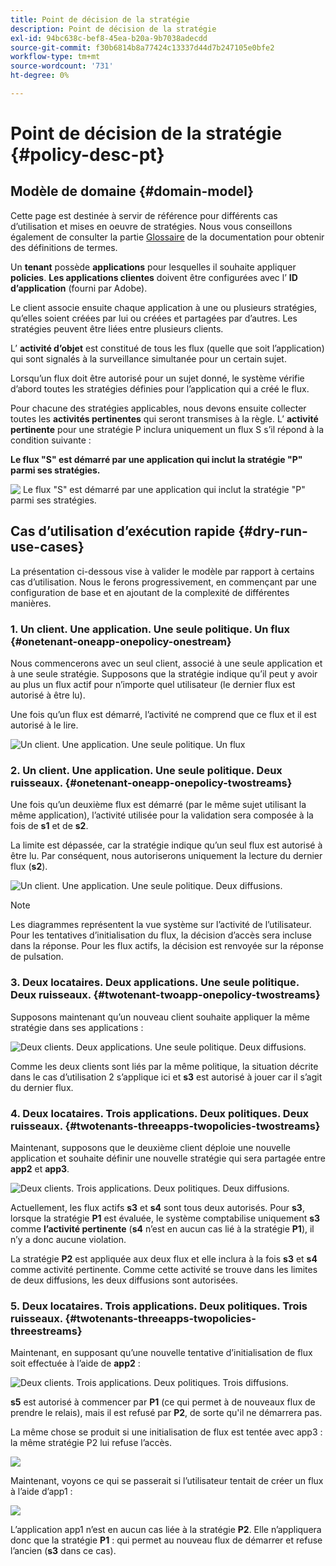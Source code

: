 ```yaml
---
title: Point de décision de la stratégie
description: Point de décision de la stratégie
exl-id: 94bc638c-bef8-45ea-b20a-9b7038adecdd
source-git-commit: f30b6814b8a77424c13337d44d7b247105e0bfe2
workflow-type: tm+mt
source-wordcount: '731'
ht-degree: 0%

---
```


# Point de décision de la stratégie {#policy-desc-pt}

## Modèle de domaine {#domain-model}

Cette page est destinée à servir de référence pour différents cas d’utilisation et mises en oeuvre de stratégies. Nous vous conseillons également de consulter la partie [Glossaire](/help/concurrency-monitoring/cm-glossary.md) de la documentation pour obtenir des définitions de termes.

Un **tenant** possède **applications** pour lesquelles il souhaite appliquer **policies**. **Les applications clientes** doivent être configurées avec l’ **ID d’application** (fourni par Adobe).

Le client associe ensuite chaque application à une ou plusieurs stratégies, qu’elles soient créées par lui ou créées et partagées par d’autres. Les stratégies peuvent être liées entre plusieurs clients.

L’ **activité d’objet** est constitué de tous les flux (quelle que soit l’application) qui sont signalés à la surveillance simultanée pour un certain sujet.

Lorsqu’un flux doit être autorisé pour un sujet donné, le système vérifie d’abord toutes les stratégies définies pour l’application qui a créé le flux.

Pour chacune des stratégies applicables, nous devons ensuite collecter toutes les **activités pertinentes** qui seront transmises à la règle. L’ **activité pertinente** pour une stratégie P inclura uniquement un flux S s’il répond à la condition suivante :

**Le flux &quot;S&quot; est démarré par une application qui inclut la stratégie &quot;P&quot; parmi ses stratégies.**

![&#x200B; Le flux &quot;S&quot; est démarré par une application qui inclut la stratégie &quot;P&quot; parmi ses stratégies.](assets/pdp-domain-model.png)

## Cas d’utilisation d’exécution rapide {#dry-run-use-cases}

La présentation ci-dessous vise à valider le modèle par rapport à certains cas d’utilisation. Nous le ferons progressivement, en commençant par une configuration de base et en ajoutant de la complexité de différentes manières.

### 1. Un client. Une application. Une seule politique. Un flux {#onetenant-oneapp-onepolicy-onestream}

Nous commencerons avec un seul client, associé à une seule application et à une seule stratégie. Supposons que la stratégie indique qu’il peut y avoir au plus un flux actif pour n’importe quel utilisateur (le dernier flux est autorisé à être lu).

Une fois qu’un flux est démarré, l’activité ne comprend que ce flux et il est autorisé à le lire.

![Un client. Une application. Une seule politique. Un flux](assets/onetenant-app-policy-stream.png)


### 2. Un client. Une application. Une seule politique. Deux ruisseaux. {#onetenant-oneapp-onepolicy-twostreams}

Une fois qu’un deuxième flux est démarré (par le même sujet utilisant la même application), l’activité utilisée pour la validation sera composée à la fois de **s1** et de **s2**.

La limite est dépassée, car la stratégie indique qu’un seul flux est autorisé à être lu. Par conséquent, nous autoriserons uniquement la lecture du dernier flux (**s2**).

![Un client. Une application. Une seule politique. Deux diffusions.](assets/tenant-app-policy-twostream.png)

>[!NOTE]
>
>Les diagrammes représentent la vue système sur l’activité de l’utilisateur. Pour les tentatives d’initialisation du flux, la décision d’accès sera incluse dans la réponse. Pour les flux actifs, la décision est renvoyée sur la réponse de pulsation.

### 3. Deux locataires. Deux applications. Une seule politique. Deux ruisseaux. {#twotenant-twoapp-onepolicy-twostreams}

Supposons maintenant qu’un nouveau client souhaite appliquer la même stratégie dans ses applications :

![Deux clients. Deux applications. Une seule politique. Deux diffusions.](assets/onepolicy-twotenant-app-stream.png)

Comme les deux clients sont liés par la même politique, la situation décrite dans le cas d’utilisation 2 s’applique ici et **s3** est autorisé à jouer car il s’agit du dernier flux.

### 4. Deux locataires. Trois applications. Deux politiques. Deux ruisseaux. {#twotenants-threeapps-twopolicies-twostreams}

Maintenant, supposons que le deuxième client déploie une nouvelle application et souhaite définir une nouvelle stratégie qui sera partagée entre **app2** et **app3**.

![Deux clients. Trois applications. Deux politiques. Deux diffusions.](assets/twotenant-policies-streams-threeapps.png)

Actuellement, les flux actifs **s3** et **s4** sont tous deux autorisés. Pour **s3**, lorsque la stratégie **P1** est évaluée, le système comptabilise uniquement **s3** comme **l’activité pertinente** (**s4** n’est en aucun cas lié à la stratégie **P1**), il n’y a donc aucune violation.

La stratégie **P2** est appliquée aux deux flux et elle inclura à la fois **s3** et **s4** comme activité pertinente. Comme cette activité se trouve dans les limites de deux diffusions, les deux diffusions sont autorisées.

### 5. Deux locataires. Trois applications. Deux politiques. Trois ruisseaux. {#twotenants-threeapps-twopolicies-threestreams}

Maintenant, en supposant qu’une nouvelle tentative d’initialisation de flux soit effectuée à l’aide de **app2** :

![Deux clients. Trois applications. Deux politiques. Trois diffusions.](assets/twotenants-policies-threeapps-streams.png)

**s5** est autorisé à commencer par **P1** (ce qui permet à de nouveaux flux de prendre le relais), mais il est refusé par **P2**, de sorte qu&#39;il ne démarrera pas.

La même chose se produit si une initialisation de flux est tentée avec app3 : la même stratégie P2 lui refuse l’accès.

![](assets/stream-init-attempted-app3.png)

Maintenant, voyons ce qui se passerait si l’utilisateur tentait de créer un flux à l’aide d’app1 :

![](assets/new-stream-with-app1.png)

L’application app1 n’est en aucun cas liée à la stratégie **P2**. Elle n’appliquera donc que la stratégie **P1** : qui permet au nouveau flux de démarrer et refuse l’ancien (**s3** dans ce cas).

